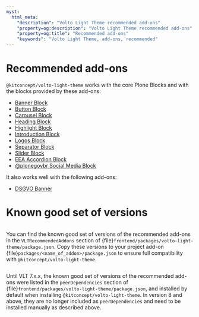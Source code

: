 ```yaml
---
myst:
  html_meta:
    "description": "Volto Light Theme recommended add-ons"
    "property=og:description": "Volto Light Theme recommended add-ons"
    "property=og:title": "Recommended add-ons"
    "keywords": "Volto Light Theme, add-ons, recommended"
---
```


# Recommended add-ons

`@kitconcept/volto-light-theme` works with the core Plone Blocks and with the blocks provided by these add-ons:

-   [Banner Block](https://www.npmjs.com/package/@kitconcept/volto-banner-block)
-   [Button Block](https://www.npmjs.com/package/@kitconcept/volto-button-block)
-   [Carousel Block](https://www.npmjs.com/package/@kitconcept/volto-carousel-block)
-   [Heading Block](https://www.npmjs.com/package/@kitconcept/volto-heading-block)
-   [Highlight Block](https://www.npmjs.com/package/@kitconcept/volto-highlight-block)
-   [Introduction Block](https://www.npmjs.com/package/@kitconcept/volto-introduction-block)
-   [Logos Block](https://www.npmjs.com/package/@kitconcept/volto-logos-block)
-   [Separator Block](https://www.npmjs.com/package/@kitconcept/volto-separator-block)
-   [Slider Block](https://www.npmjs.com/package/@kitconcept/volto-slider-block)
-   [EEA Accordion Block](https://www.npmjs.com/package/@eeacms/volto-accordion-block)
-   [@plonegovbr Social Media Block](https://www.npmjs.com/package/@plonegovbr/volto-social-media)

It also works well with the following add-ons:

-   [DSGVO Banner](https://www.npmjs.com/package/@kitconcept/volto-dsgvo-banner)

# Known good set of versions

```{versionadded} 8.0.0-alpha.0
```

You can find the known good set of versions of the recommended add-ons in the `VLTRecommendedAddons` section of {file}`frontend/packages/volto-light-theme/package.json`.
Copy these versions to your project add-on {file}`packages/<name_of_addon>/package.json` to ensure full compatibility with `@kitconcept/volto-light-theme`.

```{deprecated} 8.0.0-alpha.0
```

Until VLT 7.x.x, the known good set of versions of the recommended add-ons were listed in the `peerDependencies` section of {file}`frontend/packages/volto-light-theme/package.json`, and installed by default when installing `@kitconcept/volto-light-theme`.
In version 8 and above, they are no longer included as `peerDependencies` and need to be installed manually as described above.
